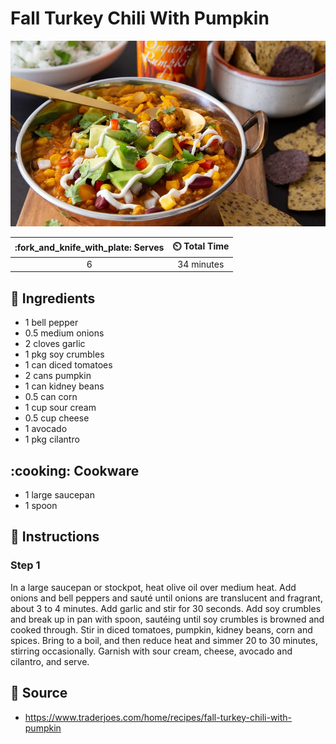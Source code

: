 # Fall Turkey Chili With Pumpkin

![](../assets/images/fall-turkey-chili-with-pumpkin.png)

| :fork_and_knife_with_plate: Serves | :timer_clock: Total Time |
|:----------------------------------:|:-----------------------: |
| 6 | 34 minutes |

## :salt: Ingredients

- 1 bell pepper
- 0.5 medium onions
- 2 cloves garlic
- 1 pkg soy crumbles
- 1 can diced tomatoes
- 2 cans pumpkin
- 1 can kidney beans
- 0.5 can corn
- 1 cup sour cream
- 0.5 cup cheese
- 1 avocado
- 1 pkg cilantro

## :cooking: Cookware

- 1 large saucepan
- 1 spoon

## :pencil: Instructions

### Step 1

In a large saucepan or stockpot, heat olive oil over medium heat. Add onions and bell peppers and sauté until onions are translucent and fragrant, about 3 to 4 minutes. Add garlic and stir for 30 seconds. Add soy crumbles and break up in pan with spoon, sautéing until soy crumbles is browned and cooked through. Stir in diced tomatoes, pumpkin, kidney beans, corn and spices. Bring to a boil, and then reduce heat and simmer 20 to 30 minutes, stirring occasionally. Garnish with sour cream, cheese, avocado and cilantro, and serve.

## :link: Source
- https://www.traderjoes.com/home/recipes/fall-turkey-chili-with-pumpkin

